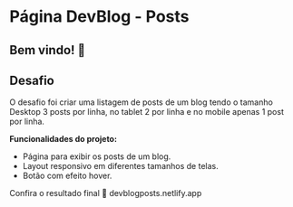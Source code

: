 # Página DevBlog - Posts

## Bem vindo! 👋

## Desafio

O desafio foi criar uma listagem de posts de um blog tendo o tamanho Desktop 3 posts por linha, no tablet 2 por linha e no mobile apenas 1 post por linha.

**Funcionalidades do projeto:**

- Página para exibir os posts de um blog.
- Layout responsivo em diferentes tamanhos de telas.
- Botão com efeito hover.

Confira o resultado final 🚀
devblogposts.netlify.app
